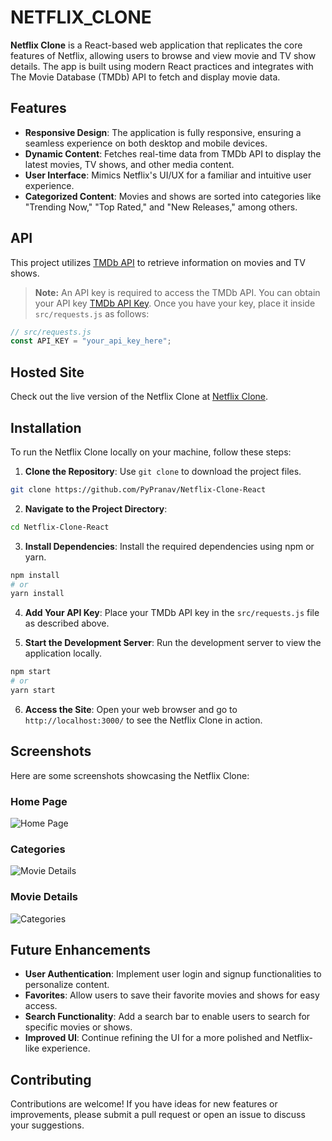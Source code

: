 # NETFLIX_CLONE

**Netflix Clone** is a React-based web application that replicates the core features of Netflix, allowing users to browse and view movie and TV show details. The app is built using modern React practices and integrates with The Movie Database (TMDb) API to fetch and display movie data.

## Features

- **Responsive Design**: The application is fully responsive, ensuring a seamless experience on both desktop and mobile devices.
- **Dynamic Content**: Fetches real-time data from TMDb API to display the latest movies, TV shows, and other media content.
- **User Interface**: Mimics Netflix's UI/UX for a familiar and intuitive user experience.
- **Categorized Content**: Movies and shows are sorted into categories like "Trending Now," "Top Rated," and "New Releases," among others.

## API

This project utilizes <a href="https://www.themoviedb.org/documentation/api" target="_blank">TMDb API</a> to retrieve information on movies and TV shows.

> **Note:** An API key is required to access the TMDb API. You can obtain your API key <a href="https://www.themoviedb.org/documentation/api" target="_blank">TMDb API Key</a>. Once you have your key, place it inside `src/requests.js` as follows:

```javascript
// src/requests.js
const API_KEY = "your_api_key_here";
```

## Hosted Site

Check out the live version of the Netflix Clone at <a href="https://netflix-clone-a8773.web.app/" target="_blank">Netflix Clone</a>.

## Installation

To run the Netflix Clone locally on your machine, follow these steps:

1. **Clone the Repository**: Use `git clone` to download the project files.

```bash
git clone https://github.com/PyPranav/Netflix-Clone-React
```

2. **Navigate to the Project Directory**:

```bash
cd Netflix-Clone-React
```

3. **Install Dependencies**: Install the required dependencies using npm or yarn.

```bash
npm install
# or
yarn install
```

4. **Add Your API Key**: Place your TMDb API key in the `src/requests.js` file as described above.

5. **Start the Development Server**: Run the development server to view the application locally.

```bash
npm start
# or
yarn start
```

6. **Access the Site**: Open your web browser and go to `http://localhost:3000/` to see the Netflix Clone in action.

## Screenshots

Here are some screenshots showcasing the Netflix Clone:

### Home Page
![Home Page](https://lh3.googleusercontent.com/pw/AL9nZEVusPcbexQp_749pgyQVBIIbG2-suyPD6VtbfQjEygrVvaxeodQVaLjx61sCHhJXGVRzyZyDxRQsnXpodm0N4BX-CqR8UT-Vazz6vugXnbvu5LasOjLVkOPmj4mcVl0Azu1g_tb4Hz7H31WVC5j3hta=w1890-h938-no?authuser=0)

### Categories
![Movie Details](https://lh3.googleusercontent.com/pw/AL9nZEW81fhQ-e8rKN-J28S5IFRTxnDSAO_FiQnAxjfGIrwqbti-qQPOcnG30zhUsFbBqA9MMA8jXmP3EkTHFySg02JpplsnyPADoDBOOAdUt8hg1mm9AR3aSQ6iGb36pnKgNDLysNdHglB8sNp7JUglwS30=w1891-h932-no?authuser=0)

### Movie Details
![Categories](https://lh3.googleusercontent.com/pw/AL9nZEVz2yt4rzPi-WTAmBHeGfEa0Am9Et77qTHwDGrqVaPdCjB4kExtymdzzm5aAvdgFikBhOdQEFrnZ56gWQRuIMw5B0ZHEigOyYfOn2XwIrNY_mycFblvOoid-KDZTni9k1geaL4R02hup5TzsUDNfIV2=w1896-h927-no?authuser=0)

## Future Enhancements

- **User Authentication**: Implement user login and signup functionalities to personalize content.
- **Favorites**: Allow users to save their favorite movies and shows for easy access.
- **Search Functionality**: Add a search bar to enable users to search for specific movies or shows.
- **Improved UI**: Continue refining the UI for a more polished and Netflix-like experience.

## Contributing

Contributions are welcome! If you have ideas for new features or improvements, please submit a pull request or open an issue to discuss your suggestions.
